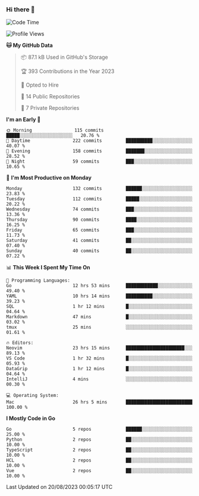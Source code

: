 ### Hi there 👋
<!--![visitors](https://visitor-badge.glitch.me/badge?page_id=d0zingcat)-->
<!--
**d0zingcat/d0zingcat** is a ✨ _special_ ✨ repository because its `README.md` (this file) appears on your GitHub profile.

Here are some ideas to get you started:

- 🔭 I’m currently working on ...
- 🌱 I’m currently learning ...
- 👯 I’m looking to collaborate on ...
- 🤔 I’m looking for help with ...
- 💬 Ask me about ...
- 📫 How to reach me: ...
- 😄 Pronouns: ...
- ⚡ Fun fact: ...
-->
<!--START_SECTION:waka-->
![Code Time](http://img.shields.io/badge/Code%20Time-2%2C951%20hrs%2036%20mins-blue)

![Profile Views](http://img.shields.io/badge/Profile%20Views-0-blue)

**🐱 My GitHub Data** 

> 📦 87.1 kB Used in GitHub's Storage 
 > 
> 🏆 393 Contributions in the Year 2023
 > 
> 💼 Opted to Hire
 > 
> 📜 14 Public Repositories 
 > 
> 🔑 7 Private Repositories 
 > 
**I'm an Early 🐤** 

```text
🌞 Morning                115 commits         █████░░░░░░░░░░░░░░░░░░░░   20.76 % 
🌆 Daytime                222 commits         ██████████░░░░░░░░░░░░░░░   40.07 % 
🌃 Evening                158 commits         ███████░░░░░░░░░░░░░░░░░░   28.52 % 
🌙 Night                  59 commits          ███░░░░░░░░░░░░░░░░░░░░░░   10.65 % 
```
📅 **I'm Most Productive on Monday** 

```text
Monday                   132 commits         ██████░░░░░░░░░░░░░░░░░░░   23.83 % 
Tuesday                  112 commits         █████░░░░░░░░░░░░░░░░░░░░   20.22 % 
Wednesday                74 commits          ███░░░░░░░░░░░░░░░░░░░░░░   13.36 % 
Thursday                 90 commits          ████░░░░░░░░░░░░░░░░░░░░░   16.25 % 
Friday                   65 commits          ███░░░░░░░░░░░░░░░░░░░░░░   11.73 % 
Saturday                 41 commits          ██░░░░░░░░░░░░░░░░░░░░░░░   07.40 % 
Sunday                   40 commits          ██░░░░░░░░░░░░░░░░░░░░░░░   07.22 % 
```


📊 **This Week I Spent My Time On** 

```text
💬 Programming Languages: 
Go                       12 hrs 53 mins      ████████████░░░░░░░░░░░░░   49.40 % 
YAML                     10 hrs 14 mins      ██████████░░░░░░░░░░░░░░░   39.23 % 
SQL                      1 hr 12 mins        █░░░░░░░░░░░░░░░░░░░░░░░░   04.64 % 
Markdown                 47 mins             █░░░░░░░░░░░░░░░░░░░░░░░░   03.02 % 
tmux                     25 mins             ░░░░░░░░░░░░░░░░░░░░░░░░░   01.61 % 

🔥 Editors: 
Neovim                   23 hrs 15 mins      ██████████████████████░░░   89.13 % 
VS Code                  1 hr 32 mins        █░░░░░░░░░░░░░░░░░░░░░░░░   05.93 % 
DataGrip                 1 hr 12 mins        █░░░░░░░░░░░░░░░░░░░░░░░░   04.64 % 
IntelliJ                 4 mins              ░░░░░░░░░░░░░░░░░░░░░░░░░   00.30 % 

💻 Operating System: 
Mac                      26 hrs 5 mins       █████████████████████████   100.00 % 
```

**I Mostly Code in Go** 

```text
Go                       5 repos             ██████░░░░░░░░░░░░░░░░░░░   25.00 % 
Python                   2 repos             ██░░░░░░░░░░░░░░░░░░░░░░░   10.00 % 
TypeScript               2 repos             ██░░░░░░░░░░░░░░░░░░░░░░░   10.00 % 
HCL                      2 repos             ██░░░░░░░░░░░░░░░░░░░░░░░   10.00 % 
Vue                      2 repos             ██░░░░░░░░░░░░░░░░░░░░░░░   10.00 % 
```




 Last Updated on 20/08/2023 00:05:17 UTC
<!--END_SECTION:waka-->

